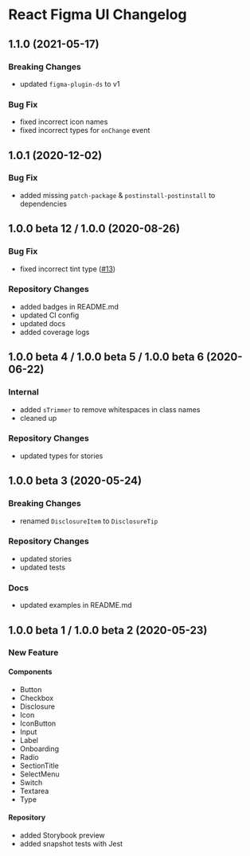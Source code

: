 # React Figma UI Changelog

## 1.1.0 (2021-05-17)

### Breaking Changes

- updated `figma-plugin-ds` to v1

### Bug Fix

- fixed incorrect icon names
- fixed incorrect types for `onChange` event

## 1.0.1 (2020-12-02)

### Bug Fix

- added missing `patch-package` & `postinstall-postinstall` to dependencies

## 1.0.0 beta 12 / 1.0.0 (2020-08-26)

### Bug Fix

- fixed incorrect tint type ([#13](https://github.com/JB1905/react-figma-ui/issues/13))

### Repository Changes

- added badges in README.md
- updated CI config
- updated docs
- added coverage logs

## 1.0.0 beta 4 / 1.0.0 beta 5 / 1.0.0 beta 6 (2020-06-22)

### Internal

- added `sTrimmer` to remove whitespaces in class names
- cleaned up

### Repository Changes

- updated types for stories

## 1.0.0 beta 3 (2020-05-24)

### Breaking Changes

- renamed `DisclosureItem` to `DisclosureTip`

### Repository Changes

- updated stories
- updated tests

### Docs

- updated examples in README.md

## 1.0.0 beta 1 / 1.0.0 beta 2 (2020-05-23)

### New Feature

#### Components

- Button
- Checkbox
- Disclosure
- Icon
- IconButton
- Input
- Label
- Onboarding
- Radio
- SectionTitle
- SelectMenu
- Switch
- Textarea
- Type

#### Repository

- added Storybook preview
- added snapshot tests with Jest
